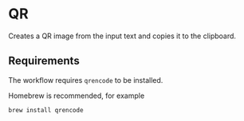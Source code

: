 # QR

Creates a QR image from the input text and copies it to the clipboard.

## Requirements

The workflow requires `qrencode` to be installed.

Homebrew is recommended, for example

```
brew install qrencode
```
